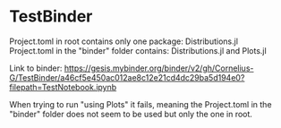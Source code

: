 # TestBinder
Project.toml in root contains only one package: Distributions.jl  
Project.toml in the "binder" folder contains: Distributions.jl and Plots.jl

Link to binder: https://gesis.mybinder.org/binder/v2/gh/Cornelius-G/TestBinder/a46cf5e450ac012ae8c12e21cd4dc29ba5d194e0?filepath=TestNotebook.ipynb

When trying to run "using Plots" it fails, meaning the Project.toml in the "binder" folder does not seem to be used but only the one in root.

